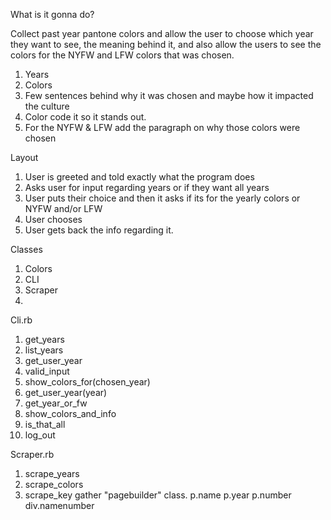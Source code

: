 What is it gonna do?

Collect past year pantone colors and allow the user to choose
which year they want to see, the meaning behind it, and also allow
the users to see the colors for the NYFW and LFW colors that was chosen.

1. Years
2. Colors
3. Few sentences behind why it was chosen and maybe how it impacted the 
culture 
4. Color code it so it stands out.
5. For the NYFW & LFW add the paragraph on why those colors were chosen

Layout 
1. User is greeted and told exactly what the program does
2. Asks user for input regarding years or if they want all years
3. User puts their choice and then it asks if its for the yearly
colors or NYFW and/or LFW
4. User chooses
5. User gets back the info regarding it. 

Classes
1. Colors
2. CLI 
3. Scraper
4. 

Cli.rb
1. get_years
2. list_years
3. get_user_year
4. valid_input
5. show_colors_for(chosen_year)
6. get_user_year(year)
7. get_year_or_fw
8. show_colors_and_info
9. is_that_all
10. log_out

Scraper.rb
1. scrape_years 
2. scrape_colors
3. scrape_key
gather "pagebuilder" class.
p.name
p.year
p.number
div.namenumber
